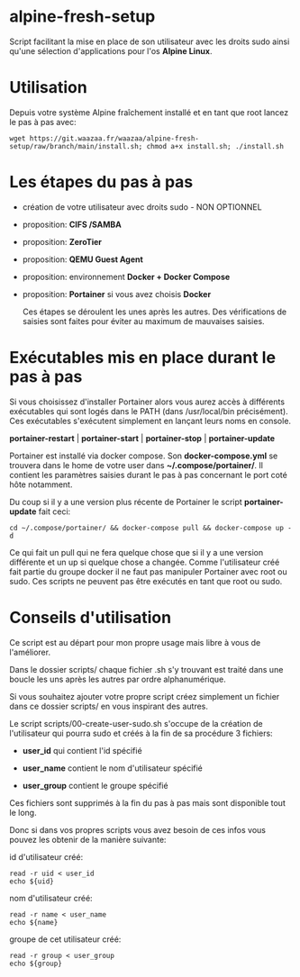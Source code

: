 # alpine-fresh-setup

  

Script facilitant la mise en place de son utilisateur avec les droits sudo ainsi qu'une sélection d'applications pour l'os **Alpine Linux**.

  

# Utilisation

  

Depuis votre système Alpine fraîchement installé et en tant que root lancez le pas à pas avec:

    wget https://git.waazaa.fr/waazaa/alpine-fresh-setup/raw/branch/main/install.sh; chmod a+x install.sh; ./install.sh

  
  

# Les étapes du pas à pas

- création de votre utilisateur avec droits sudo - NON OPTIONNEL

- proposition: **CIFS /SAMBA**

- proposition: **ZeroTier**

- proposition: **QEMU Guest Agent**

- proposition: environnement **Docker + Docker Compose**

- proposition: **Portainer** si vous avez choisis **Docker**

  Ces étapes se déroulent les unes après les autres. Des vérifications de saisies sont faites pour éviter au maximum de mauvaises saisies.
  

# Exécutables mis en place durant le pas à pas

Si vous choisissez d'installer Portainer alors vous aurez accès à différents exécutables qui sont logés dans le PATH (dans /usr/local/bin précisément). Ces exécutables s'exécutent simplement en lançant leurs noms en console.

**portainer-restart**  | **portainer-start** | **portainer-stop** | **portainer-update**

Portainer est installé via docker compose. 
Son **docker-compose.yml** se trouvera dans le home de votre user dans **~/.compose/portainer/**.
Il contient les paramètres saisies durant le pas à pas concernant le port coté hôte notamment.

Du coup si il y a une version plus récente de Portainer le script **portainer-update** fait ceci:

    cd ~/.compose/portainer/ && docker-compose pull && docker-compose up -d

Ce qui fait un pull qui ne fera quelque chose que si il y a une version différente et un up si quelque chose a changée. 
Comme l'utilisateur créé fait partie du groupe docker il ne faut pas manipuler Portainer avec root ou sudo.
Ces scripts ne peuvent pas être exécutés en tant que root ou sudo.



# Conseils d'utilisation

Ce script est au départ pour mon propre usage mais libre à vous de l'améliorer.

Dans le dossier scripts/ chaque fichier .sh s'y trouvant est traité dans une boucle les uns après les autres par ordre alphanumérique.

Si vous souhaitez ajouter votre propre script créez simplement un fichier dans ce dossier scripts/ en vous inspirant des autres.

  

Le script scripts/00-create-user-sudo.sh s'occupe de la création de l'utilisateur qui pourra sudo et créés à la fin de sa procédure 3 fichiers:

- **user_id** qui contient l'id spécifié

- **user_name** contient le nom d'utilisateur spécifié

- **user_group** contient le groupe spécifié

  

Ces fichiers sont supprimés à la fin du pas à pas mais sont disponible tout le long.

Donc si dans vos propres scripts vous avez besoin de ces infos vous pouvez les obtenir de la manière suivante:

  

id d'utilisateur créé:

    read -r uid < user_id    
    echo ${uid}

  

nom d'utilisateur créé:

    read -r name < user_name
    echo ${name}

  

groupe de cet utilisateur créé:

    read -r group < user_group
    echo ${group}
